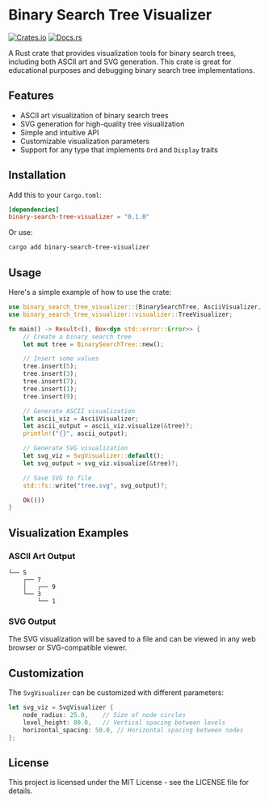 # Binary Search Tree Visualizer

[![Crates.io](https://img.shields.io/crates/v/binary-search-tree-visualizer.svg)](https://crates.io/crates/binary-search-tree-visualizer)
[![Docs.rs](https://docs.rs/binary-search-tree-visualizer/badge.svg)](https://docs.rs/binary-search-tree-visualizer)

A Rust crate that provides visualization tools for binary search trees, including both ASCII art and SVG generation. This crate is great for educational purposes and debugging binary search tree implementations.

## Features

- ASCII art visualization of binary search trees
- SVG generation for high-quality tree visualization
- Simple and intuitive API
- Customizable visualization parameters
- Support for any type that implements `Ord` and `Display` traits

## Installation

Add this to your `Cargo.toml`:

```toml
[dependencies]
binary-search-tree-visualizer = "0.1.0"
```
Or use:
```sh
cargo add binary-search-tree-visualizer
```

## Usage

Here's a simple example of how to use the crate:

```rust
use binary_search_tree_visualizer::{BinarySearchTree, AsciiVisualizer, SvgVisualizer};
use binary_search_tree_visualizer::visualizer::TreeVisualizer;

fn main() -> Result<(), Box<dyn std::error::Error>> {
    // Create a binary search tree
    let mut tree = BinarySearchTree::new();

    // Insert some values
    tree.insert(5);
    tree.insert(3);
    tree.insert(7);
    tree.insert(1);
    tree.insert(9);

    // Generate ASCII visualization
    let ascii_viz = AsciiVisualizer;
    let ascii_output = ascii_viz.visualize(&tree)?;
    println!("{}", ascii_output);

    // Generate SVG visualization
    let svg_viz = SvgVisualizer::default();
    let svg_output = svg_viz.visualize(&tree)?;

    // Save SVG to file
    std::fs::write("tree.svg", svg_output)?;

    Ok(())
}
```

## Visualization Examples

### ASCII Art Output
```
└── 5
    ┌── 7
    │   ┌── 9
    └── 3
        └── 1
```

### SVG Output
The SVG visualization will be saved to a file and can be viewed in any web browser or SVG-compatible viewer.

## Customization

The `SvgVisualizer` can be customized with different parameters:

```rust
let svg_viz = SvgVisualizer {
    node_radius: 25.0,    // Size of node circles
    level_height: 80.0,   // Vertical spacing between levels
    horizontal_spacing: 50.0, // Horizontal spacing between nodes
};
```

## License

This project is licensed under the MIT License - see the LICENSE file for details.